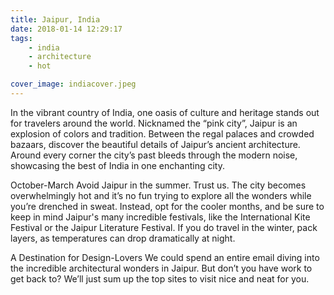 ```yaml
---
title: Jaipur, India
date: 2018-01-14 12:29:17
tags: 
    - india
    - architecture
    - hot

cover_image: indiacover.jpeg
---
```

In the vibrant country of India, one oasis of culture and heritage stands out for travelers around the world. Nicknamed the “pink city”, Jaipur is an explosion of colors and tradition. Between the regal palaces and crowded bazaars, discover the beautiful details of Jaipur’s ancient architecture. Around every corner the city’s past bleeds through the modern noise, showcasing the best of India in one enchanting city.
<!-- more -->

October-March
Avoid Jaipur in the summer. Trust us. The city becomes overwhelmingly hot and it’s no fun trying to explore all the wonders while you’re drenched in sweat. Instead, opt for the cooler months, and be sure to keep in mind Jaipur's many incredible festivals, like the International Kite Festival or the Jaipur Literature Festival. If you do travel in the winter, pack layers, as temperatures can drop dramatically at night.

A Destination for Design-Lovers
We could spend an entire email diving into the incredible architectural wonders in Jaipur. But don’t you have work to get back to? We’ll just sum up the top sites to visit nice and neat for you.